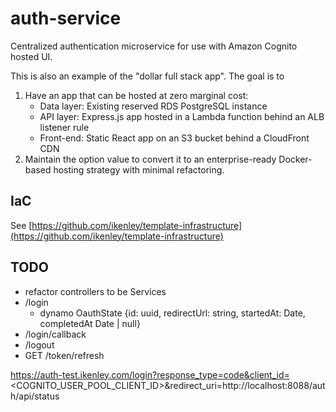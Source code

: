 # auth-service

Centralized authentication microservice for use with Amazon Cognito hosted UI.

This is also an example of the "dollar full stack app". The goal is to 
1. Have an app that can be hosted at zero marginal cost:
    - Data layer: Existing reserved RDS PostgreSQL instance
    - API layer: Express.js app hosted in a Lambda function behind an ALB listener rule
    - Front-end: Static React app on an S3 bucket behind a CloudFront CDN
2. Maintain the option value to convert it to an enterprise-ready Docker-based hosting strategy with minimal refactoring.

## IaC

See [https://github.com/ikenley/template-infrastructure](https://github.com/ikenley/template-infrastructure)

## TODO

- refactor controllers to be Services
- /login
    - dynamo OauthState {id: uuid, redirectUrl: string, startedAt: Date, completedAt Date | null}
- /login/callback
- /logout
- GET /token/refresh


https://auth-test.ikenley.com/login?response_type=code&client_id=<COGNITO_USER_POOL_CLIENT_ID>&redirect_uri=http://localhost:8088/auth/api/status
